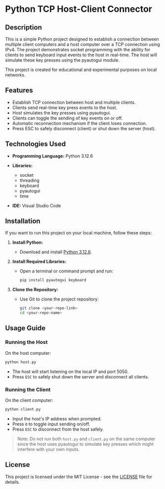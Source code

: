 # Python TCP Host-Client Connector

## Description
This is a simple Python project designed to establish a connection between multiple client computers and a host computer over a TCP connection using IPv4. The project demonstrates socket programming with the ability for clients to send keyboard input events to the host in real-time. The host will simulate these key presses using the pyautogui module.

This project is created for educational and experimental purposes on local networks.

## Features
- Establish TCP connection between host and multiple clients.
- Clients send real-time key press events to the host.
- Host simulates the key presses using pyautogui.
- Clients can toggle the sending of key events on or off.
- Automatic reconnection mechanism if the client loses connection.
- Press ESC to safely disconnect (client) or shut down the server (host).

## Technologies Used
- **Programming Language:** Python 3.12.6
- **Libraries:**
  - socket
  - threading
  - keyboard
  - pyautogui
  - time

- **IDE:** Visual Studio Code

## Installation
If you want to run this project on your local machine, follow these steps:

1. **Install Python:**
   - Download and install [Python 3.12.6](https://www.python.org/downloads/).

2. **Install Required Libraries:**
   - Open a terminal or command prompt and run:
     ```bash
     pip install pyautogui keyboard
     ```

3. **Clone the Repository:**
   - Use Git to clone the project repository:
     ```bash
     git clone <your-repo-link>
     cd <your-repo-name>
     ```

## Usage Guide

### Running the Host
On the host computer:
```bash
python host.py
```
- The host will start listening on the local IP and port 5050.
- Press `ESC` to safely shut down the server and disconnect all clients.

### Running the Client
On the client computer:
```bash
python client.py
```
- Input the host's IP address when prompted.
- Press `0` to toggle input sending on/off.
- Press `ESC` to disconnect from the host safely.

> Note: Do not run both `host.py` and `client.py` on the same computer since the host uses pyautogui to simulate key presses which might interfere with your own inputs.

## License
This project is licensed under the MIT License - see the [LICENSE](LICENSE) file for details.

